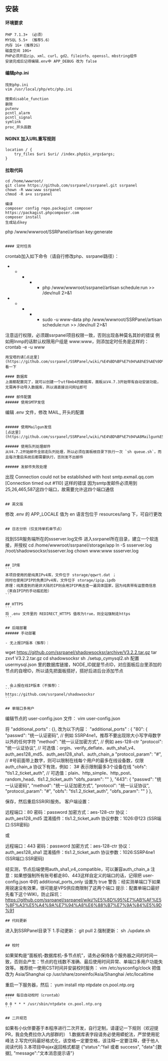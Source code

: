 ## 安装
#### 环境要求
````
PHP 7.1.3+ （必须）
MYSQL 5.5+ （推荐5.6）
内存 1G+ (推荐2G)
磁盘空间 10G+
PHP必须开启zip、xml、curl、gd2、fileinfo、openssl、mbstring组件
安装完成后记得编辑.env中 APP_DEBUG 改为 false
````

#### 编辑php.ini
````
找到php.ini
vim /usr/local/php/etc/php.ini

搜索disable_function
删除
putenv
pcntl_alarm
pcntl_signal
symlink
proc_开头函数
````

#### NGINX 加入URL重写规则
````
location / {
    try_files $uri $uri/ /index.php$is_args$args;
}
````

#### 拉取代码
````
cd /home/wwwroot/
git clone https://github.com/ssrpanel/ssrpanel.git ssrpanel
chown -R www:www ssrpanel
chmod -R a+x ssrpanel
````
````
编译
composer config repo.packagist composer https://packagist.phpcomposer.com
composer install
生成站点key
````
php /www/wwwroot/SSRPanel/artisan key:generate
````

#### 定时任务
````
crontab加入如下命令（请自行修改php、ssrpanel路径）：
* * * * * php /www/wwwroot/ssrpanel/artisan schedule:run >> /dev/null 2>&1
* * * * * sudo -u www-data php /www/wwwroot/SSRPanel/artisan schedule:run >> /dev/null 2>&1

注意运行权限，必须跟ssrpanel项目权限一致，否则出现各种莫名其妙的错误
例如用lnmp的话默认权限用户组是 www:www，则添加定时任务是这样的：
crontab -e -u www
````
用宝塔的请[点这里](https://github.com/ssrpanel/SSRPanel/wiki/%E4%BD%BF%E7%94%A8%E5%AE%9D%E5%A1%94%E9%9D%A2%E6%9D%BF%E5%AE%9A%E6%97%B6%E4%BB%BB%E5%8A%A1%E4%B8%8D%E6%89%A7%E8%A1%8C%E9%97%AE%E9%A2%98%E5%A4%84%E7%90%86)看一下

#### 数据库
上面都配置完了，就可以创建一个utf8mb4的数据库，面板从V4.7.3开始带有自动安装功能，无需再手动导入数据库，所以请直接访问网址即可

#### 邮件配置
###### 使用SMTP发信
````
编辑 .env 文件，修改 MAIL_ 开头的配置
````

###### 使用Mailgun发信
[点这里](https://github.com/ssrpanel/SSRPanel/wiki/%E4%BD%BF%E7%94%A8Mailgun%E5%8F%91%E9%80%81%E9%82%AE%E4%BB%B6)

###### 使用队列处理邮件
从V4.7.2开始邮件全部走队列处理，所以必须在面板根目录下执行一次 `sh queue.sh`，而且每次重启系统后都需要执行，否则发不出邮件

###### 发邮件失败处理
````
出现 Connection could not be established with host smtp.exmail.qq.com [Connection timed out #110] 这样的错误
因为smtp发邮件必须用到25,26,465,587这四个端口，故需要允许这四个端口通信
````

## 英文版
````
修改 .env 的 APP_LOCALE 值为 en
语言包位于 resources/lang 下，可自行更改
````

## 日志分析（仅支持单机单节点）
````
找到SSR服务端所在的ssserver.log文件
进入ssrpanel所在目录，建立一个软连接，并授权
cd /home/wwwroot/ssrpanel/storage/app
ln -S ssserver.log /root/shadowsocksr/ssserver.log
chown www:www ssserver.log
````

## IP库
```
本项目使用的是纯真IPv4库，文件位于 storage/qqwrt.dat ；
同时也使用IPIP的免费IPv4库，文件位于 storage/ipip.ipdb
原理：纯真查到的是非大陆的IP则会用IPIP再去查一遍具体国家，因为纯真带有运营商信息（来自IPIP的手动尴尬脸）
```

## HTTPS
```
将 .env 文件里的 REDIRECT_HTTPS 值改为true，则全站强制走https
```

## 后端部署
###### 手动部署

- 无上报IP版本（推荐）：
````
wget https://github.com/ssrpanel/shadowsocksr/archive/V3.2.2.tar.gz
tar zxvf V3.2.2.tar.gz
cd shadowsocksr
sh ./setup_cymysql2.sh
配置 usermysql.json 里的数据库链接，NODE_ID就是节点ID，对应面板后台里添加的节点的自增ID，所以请先把面板搭好，搭好后进后台添加节点
````

- 会上报在线IP版本（不推荐）：
```
https://github.com/ssrpanel/shadowsocksr
```

## 单端口多用户
````
编辑节点的 user-config.json 文件：
vim user-config.json

将 "additional_ports" : {}, 改为以下内容：
"additional_ports" : {
    "80": {
        "passwd": "统一认证密码", // 例如 SSRP4ne1，推荐不要出现除大小写字母数字以外的任何字符
        "method": "统一认证加密方式", // 例如 aes-128-ctr
        "protocol": "统一认证协议", // 可选值：orgin、verify_deflate、auth_sha1_v4、auth_aes128_md5、auth_aes128_sha1、auth_chain_a
        "protocol_param": "#", // #号前面带上数字，则可以限制在线每个用户的最多在线设备数，仅限 auth_chain_a 协议下有效，例如： 3# 表示限制最多3个设备在线
        "obfs": "tls1.2_ticket_auth", // 可选值：plain、http_simple、http_post、random_head、tls1.2_ticket_auth
        "obfs_param": ""
    },
    "443": {
        "passwd": "统一认证密码",
        "method": "统一认证加密方式",
        "protocol": "统一认证协议",
        "protocol_param": "#",
        "obfs": "tls1.2_ticket_auth",
        "obfs_param": ""
    }
},

保存，然后重启SSR(R)服务。
客户端设置：

远程端口：80
密码：password
加密方式：aes-128-ctr
协议：auth_aes128_md5
混淆插件：tls1.2_ticket_auth
协议参数：1026:@123 (SSR端口:SSR密码)

或

远程端口：443
密码：password
加密方式：aes-128-ctr
协议：auth_aes128_sha1
混淆插件：tls1.2_ticket_auth
协议参数：1026:SSRP4ne1 (SSR端口:SSR密码)

经实测，节点后端使用auth_sha1_v4_compatible，可以兼容auth_chain_a
注意：如果想强制所有账号都走80、443这样自定义的端口的话，记得把 user-config.json 中的 additional_ports_only 设置为 true
警告：经实测单端口下如果用锐速没有效果，很可能是VPS供应商限制了这两个端口
提示：配置单端口最好先看下这个WIKI，防止踩坑：https://github.com/ssrpanel/ssrpanel/wiki/%E5%8D%95%E7%AB%AF%E5%8F%A3%E5%A4%9A%E7%94%A8%E6%88%B7%E7%9A%84%E5%9D%91

````
## 代码更新
````
进入到SSRPanel目录下
1.手动更新： git pull
2.强制更新： sh ./update.sh 
````

## 校时
````
如果架构是“面板机-数据库机-多节点机”，请务必保持各个服务器之间的时间一致，否则会产生：节点的在线数不准确、最后使用时间异常、单端口多用户功能失效等。
推荐统一使用CST时间并安装校时服务：
vim /etc/sysconfig/clock 把值改为 Asia/Shanghai
cp /usr/share/zoneinfo/Asia/Shanghai /etc/localtime

重启一下服务器，然后：
yum install ntp
ntpdate cn.pool.ntp.org
````
#### 每日自动校时（crontab）
```
0 0 * * * /usr/sbin/ntpdate cn.pool.ntp.org 
```

## 二开规范
````
如果有小伙伴要基于本程序进行二次开发，自行定制，请谨记一下规则（欢迎提PR，我会免费拉你入内部群的）
1.数据库表字段请务必使用蟒蛇法，严禁使用驼峰法
2.写完代码最好格式化，该空格一定要空格，该注释一定要注释，便于他人阅读代码
3.本项目中ajax返回格式都是 {"status":"fail 或者 success", "data":[数据], "message":"文本消息提示语"}
````
